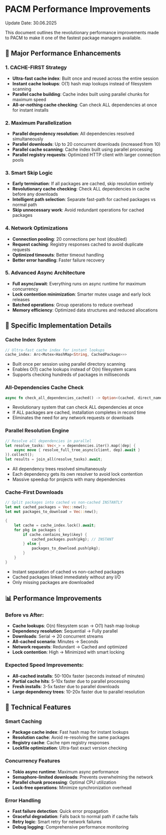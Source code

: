 # PACM Performance Improvements

Update Date: 30.06.2025

This document outlines the revolutionary performance improvements made to PACM to make it one of the fastest package managers available.

## 🚀 Major Performance Enhancements

### 1. **CACHE-FIRST Strategy** 
- **Ultra-fast cache index**: Built once and reused across the entire session
- **Instant cache lookups**: O(1) hash map lookups instead of filesystem scanning
- **Parallel cache building**: Cache index built using parallel chunks for maximum speed
- **All-or-nothing cache checking**: Can check ALL dependencies at once for instant installs

### 2. **Maximum Parallelization**
- **Parallel dependency resolution**: All dependencies resolved simultaneously
- **Parallel downloads**: Up to 20 concurrent downloads (increased from 10)
- **Parallel cache scanning**: Cache index built using parallel processing
- **Parallel registry requests**: Optimized HTTP client with larger connection pools

### 3. **Smart Skip Logic**
- **Early termination**: If all packages are cached, skip resolution entirely
- **Revolutionary cache checking**: Check ALL dependencies in cache before any downloads
- **Intelligent path selection**: Separate fast-path for cached packages vs normal path
- **Skip unnecessary work**: Avoid redundant operations for cached packages

### 4. **Network Optimizations**
- **Connection pooling**: 20 connections per host (doubled)
- **Request caching**: Registry responses cached to avoid duplicate requests
- **Optimized timeouts**: Better timeout handling
- **Better error handling**: Faster failure recovery

### 5. **Advanced Async Architecture**
- **Full async/await**: Everything runs on async runtime for maximum concurrency
- **Lock contention minimization**: Smarter mutex usage and early lock releases
- **Batched operations**: Group operations to reduce overhead
- **Memory efficiency**: Optimized data structures and reduced allocations

## 🎯 Specific Implementation Details

### Cache Index System
```rust
// Ultra-fast cache index for instant lookups
cache_index: Arc<Mutex<HashMap<String, CachedPackage>>>
```
- Built once per session using parallel directory scanning
- Enables O(1) cache lookups instead of O(n) filesystem scans
- Supports checking hundreds of packages in milliseconds

### All-Dependencies Cache Check
```rust
async fn check_all_dependencies_cached() -> Option<(cached, direct_names, resolved_map)>
```
- Revolutionary system that can check ALL dependencies at once
- If ALL packages are cached, installation completes in record time
- Eliminates the need for any network requests or downloads

### Parallel Resolution Engine
```rust
// Resolve all dependencies in parallel
let resolve_tasks: Vec<_> = dependencies.iter().map(|dep| {
    async move { resolve_full_tree_async(client, dep).await }
}).collect();
let results = join_all(resolve_tasks).await;
```
- All dependency trees resolved simultaneously
- Each dependency gets its own resolver to avoid lock contention
- Massive speedup for projects with many dependencies

### Cache-First Downloads
```rust
// Split packages into cached vs non-cached INSTANTLY
let mut cached_packages = Vec::new();
let mut packages_to_download = Vec::new();

{
    let cache = cache_index.lock().await;
    for pkg in packages {
        if cache.contains_key(&key) {
            cached_packages.push(pkg); // INSTANT
        } else {
            packages_to_download.push(pkg);
        }
    }
}
```
- Instant separation of cached vs non-cached packages
- Cached packages linked immediately without any I/O
- Only missing packages are downloaded

## 📊 Performance Improvements

### Before vs After:
- **Cache lookups**: O(n) filesystem scan → O(1) hash map lookup
- **Dependency resolution**: Sequential → Fully parallel  
- **Downloads**: Serial → 20 concurrent streams
- **All-cached scenario**: Minutes → Seconds
- **Network requests**: Redundant → Cached and optimized
- **Lock contention**: High → Minimized with smart locking

### Expected Speed Improvements:
- **All-cached installs**: 50-100x faster (seconds instead of minutes)
- **Partial cache hits**: 5-10x faster due to parallel processing
- **Fresh installs**: 3-5x faster due to parallel downloads
- **Large dependency trees**: 10-20x faster due to parallel resolution

## 🔧 Technical Features

### Smart Caching
- **Package cache index**: Fast hash map for instant lookups
- **Resolution cache**: Avoid re-resolving the same packages
- **Registry cache**: Cache npm registry responses
- **Lockfile optimization**: Ultra-fast exact version checking

### Concurrency Features
- **Tokio async runtime**: Maximum async performance
- **Semaphore-limited downloads**: Prevents overwhelming the network
- **Parallel chunk processing**: Optimal CPU utilization
- **Lock-free operations**: Minimize synchronization overhead

### Error Handling
- **Fast failure detection**: Quick error propagation
- **Graceful degradation**: Falls back to normal path if cache fails
- **Retry logic**: Smart retry for network failures
- **Debug logging**: Comprehensive performance monitoring